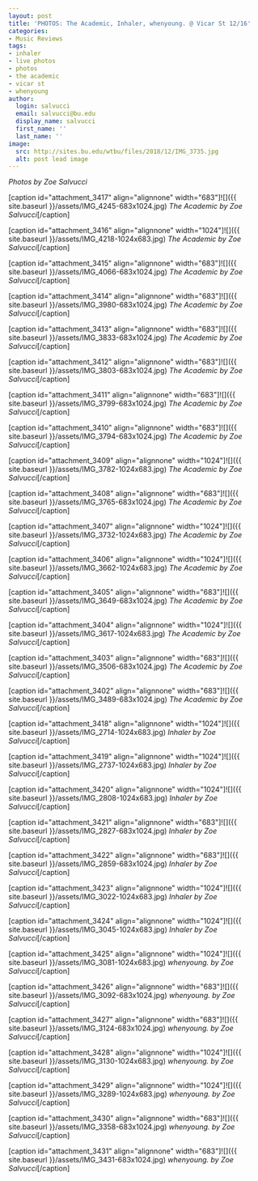 ```yaml
---
layout: post
title: 'PHOTOS: The Academic, Inhaler, whenyoung. @ Vicar St 12/16'
categories:
- Music Reviews
tags:
- inhaler
- live photos
- photos
- the academic
- vicar st
- whenyoung
author:
  login: salvucci
  email: salvucci@bu.edu
  display_name: salvucci
  first_name: ''
  last_name: ''
image:
  src: http://sites.bu.edu/wtbu/files/2018/12/IMG_3735.jpg
  alt: post lead image
---
```


_Photos by Zoe Salvucci_

\[caption id="attachment\_3417" align="alignnone" width="683"\]![]({{ site.baseurl }}/assets/IMG_4245-683x1024.jpg) _The Academic by Zoe Salvucci_\[/caption\]

\[caption id="attachment\_3416" align="alignnone" width="1024"\]![]({{ site.baseurl }}/assets/IMG_4218-1024x683.jpg) _The Academic by Zoe Salvucci_\[/caption\]

\[caption id="attachment\_3415" align="alignnone" width="683"\]![]({{ site.baseurl }}/assets/IMG_4066-683x1024.jpg) _The Academic by Zoe Salvucci_\[/caption\]

\[caption id="attachment\_3414" align="alignnone" width="683"\]![]({{ site.baseurl }}/assets/IMG_3980-683x1024.jpg) _The Academic by Zoe Salvucci_\[/caption\]

\[caption id="attachment\_3413" align="alignnone" width="683"\]![]({{ site.baseurl }}/assets/IMG_3833-683x1024.jpg) _The Academic by Zoe Salvucci_\[/caption\]

\[caption id="attachment\_3412" align="alignnone" width="683"\]![]({{ site.baseurl }}/assets/IMG_3803-683x1024.jpg) _The Academic by Zoe Salvucci_\[/caption\]

\[caption id="attachment\_3411" align="alignnone" width="683"\]![]({{ site.baseurl }}/assets/IMG_3799-683x1024.jpg) _The Academic by Zoe Salvucci_\[/caption\]

\[caption id="attachment\_3410" align="alignnone" width="683"\]![]({{ site.baseurl }}/assets/IMG_3794-683x1024.jpg) _The Academic by Zoe Salvucci_\[/caption\]

\[caption id="attachment\_3409" align="alignnone" width="1024"\]![]({{ site.baseurl }}/assets/IMG_3782-1024x683.jpg) _The Academic by Zoe Salvucci_\[/caption\]

\[caption id="attachment\_3408" align="alignnone" width="683"\]![]({{ site.baseurl }}/assets/IMG_3765-683x1024.jpg) _The Academic by Zoe Salvucci_\[/caption\]

\[caption id="attachment\_3407" align="alignnone" width="1024"\]![]({{ site.baseurl }}/assets/IMG_3732-1024x683.jpg) _The Academic by Zoe Salvucci_\[/caption\]

\[caption id="attachment\_3406" align="alignnone" width="1024"\]![]({{ site.baseurl }}/assets/IMG_3662-1024x683.jpg) _The Academic by Zoe Salvucci_\[/caption\]

\[caption id="attachment\_3405" align="alignnone" width="683"\]![]({{ site.baseurl }}/assets/IMG_3649-683x1024.jpg) _The Academic by Zoe Salvucci_\[/caption\]

\[caption id="attachment\_3404" align="alignnone" width="1024"\]![]({{ site.baseurl }}/assets/IMG_3617-1024x683.jpg) _The Academic by Zoe Salvucci_\[/caption\]

\[caption id="attachment\_3403" align="alignnone" width="683"\]![]({{ site.baseurl }}/assets/IMG_3506-683x1024.jpg) _The Academic by Zoe Salvucci_\[/caption\]

\[caption id="attachment\_3402" align="alignnone" width="683"\]![]({{ site.baseurl }}/assets/IMG_3489-683x1024.jpg) _The Academic by Zoe Salvucci_\[/caption\]

\[caption id="attachment\_3418" align="alignnone" width="1024"\]![]({{ site.baseurl }}/assets/IMG_2714-1024x683.jpg) _Inhaler by Zoe Salvucci_\[/caption\]

\[caption id="attachment\_3419" align="alignnone" width="1024"\]![]({{ site.baseurl }}/assets/IMG_2737-1024x683.jpg) _Inhaler by Zoe Salvucci_\[/caption\]

\[caption id="attachment\_3420" align="alignnone" width="1024"\]![]({{ site.baseurl }}/assets/IMG_2808-1024x683.jpg) _Inhaler by Zoe Salvucci_\[/caption\]

\[caption id="attachment\_3421" align="alignnone" width="683"\]![]({{ site.baseurl }}/assets/IMG_2827-683x1024.jpg) _Inhaler by Zoe Salvucci_\[/caption\]

\[caption id="attachment\_3422" align="alignnone" width="683"\]![]({{ site.baseurl }}/assets/IMG_2859-683x1024.jpg) _Inhaler by Zoe Salvucci_\[/caption\]

\[caption id="attachment\_3423" align="alignnone" width="1024"\]![]({{ site.baseurl }}/assets/IMG_3022-1024x683.jpg) _Inhaler by Zoe Salvucci_\[/caption\]

\[caption id="attachment\_3424" align="alignnone" width="1024"\]![]({{ site.baseurl }}/assets/IMG_3045-1024x683.jpg) _Inhaler by Zoe Salvucci_\[/caption\]

\[caption id="attachment\_3425" align="alignnone" width="1024"\]![]({{ site.baseurl }}/assets/IMG_3081-1024x683.jpg) _whenyoung. by Zoe Salvucci_\[/caption\]

\[caption id="attachment\_3426" align="alignnone" width="683"\]![]({{ site.baseurl }}/assets/IMG_3092-683x1024.jpg) _whenyoung. by Zoe Salvucci_\[/caption\]

\[caption id="attachment\_3427" align="alignnone" width="683"\]![]({{ site.baseurl }}/assets/IMG_3124-683x1024.jpg) _whenyoung. by Zoe Salvucci_\[/caption\]

\[caption id="attachment\_3428" align="alignnone" width="1024"\]![]({{ site.baseurl }}/assets/IMG_3130-1024x683.jpg) _whenyoung. by Zoe Salvucci_\[/caption\]

\[caption id="attachment\_3429" align="alignnone" width="1024"\]![]({{ site.baseurl }}/assets/IMG_3289-1024x683.jpg) _whenyoung. by Zoe Salvucci_\[/caption\]

\[caption id="attachment\_3430" align="alignnone" width="683"\]![]({{ site.baseurl }}/assets/IMG_3358-683x1024.jpg) _whenyoung. by Zoe Salvucci_\[/caption\]

\[caption id="attachment\_3431" align="alignnone" width="683"\]![]({{ site.baseurl }}/assets/IMG_3431-683x1024.jpg) _whenyoung. by Zoe Salvucci_\[/caption\]